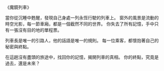 《魔鏡列車》

當你從沉睡中甦醒，發現自己身處一列永恆行駛的列車上。
窗外的風景是流動的時空光影，每一節車廂，都是一個截然不同的世界。
你失去了所有記憶，手中只有一張沒有目的地的單程票。

列車長是唯一的引路人，他的話語是唯一的規則。
每一位乘客，都懷抱著自己的秘密與終點。

在這趟沒有盡頭的旅途中，找回你的記憶，揭開列車的真相。
你的終點，究竟是過去，還是未來？
